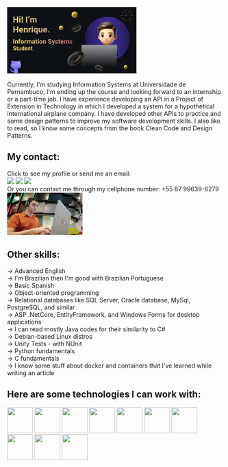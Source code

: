
  <img src="Screenshot from 2024-07-10 14-00-48.png" alt="banner that says Hi, I'm Henrique - Information Systems Student alongside a cartoon illustration of Henrique" width="60%" />


Currently, I'm studying Information Systems at Universidade de Pernambuco, I'm ending up the course and looking forward to an internship or a part-time job.
I have experience developing an API in a Project of Extension in Technology in which I developed a system for a hypothetical international airplane company. 
I have developed other APIs to practice and some design patterns to improve my software development skills. 
I also like to read, so I know some concepts from the book Clean Code and Design Patterns.

## My contact:
<div>
  Click to see my profile or send me an email:<br>
  <a href="https://www.instagram.com/medeiros_henrique101/" target="_blank"><img loading="lazy" src="https://img.shields.io/badge/-Instagram-%23E4405F?style=for-the-badge&logo=instagram&logoColor=white" target="_blank"></a>
  <a href = "mailto:henrique.c.r.medeiros@gmail.com"><img loading="lazy" src="https://img.shields.io/badge/Gmail-D14836?style=for-the-badge&logo=gmail&logoColor=white" target="_blank"></a>
  <a href="https://www.linkedin.com/in/medeiroshenrique/" target="_blank"><img loading="lazy" src="https://img.shields.io/badge/-LinkedIn-%230077B5?style=for-the-badge&logo=linkedin&logoColor=white" target="_blank"></a>   
</div>

<div>
  Or you can contact me through my cellphone number: +55 87 99639-6279<br>
</div>
  
  <img src="typing_on_Laptop.gif.gif" alt="banner that says Hi, I'm Henrique - Information Systems Student alongside a cartoon illustration of Henrique" width="35%" />

## Other skills:
<div>
-> Advanced English<br>
-> I'm Brazilian then I'm good with Brazilian Portuguese<br>
-> Basic Spanish<br>
-> Object-oriented programming<br>
-> Relational databases like SQL Server, Oracle database, MySql, PostgreSQL, and similar<br>
-> ASP .NetCore, EntityFramework, and Windows Forms for desktop applications<br>
-> I can read mostly Java codes for their similarity to C#<br>
-> Debian-based Linux distros<br>
-> Unity Tests - with NUnit<br>
-> Python fundamentals<br>
-> C fundamentals<br>
-> I know some stuff about docker and containers that I've learned while writing an article<br>
</div>


## Here are some technologies I can work with:
<div style="display: inline-block">
  <img src="https://cdn.jsdelivr.net/gh/devicons/devicon@latest/icons/csharp/csharp-original.svg" width="60" height="60" />
  <img src="https://cdn.jsdelivr.net/gh/devicons/devicon@latest/icons/dotnetcore/dotnetcore-original.svg" width="60" height="60" />
  <img src="https://cdn.jsdelivr.net/gh/devicons/devicon@latest/icons/dot-net/dot-net-original-wordmark.svg" width="60" height="60" />
  <img loading="lazy" src="https://cdn.jsdelivr.net/gh/devicons/devicon/icons/git/git-original.svg" width="60" height="60" />
  <img src="https://cdn.jsdelivr.net/gh/devicons/devicon@latest/icons/bash/bash-original.svg" width="60" height="60" />
  <img src="https://cdn.jsdelivr.net/gh/devicons/devicon@latest/icons/linux/linux-original.svg" width="60" height="60" />
  <img src="https://cdn.jsdelivr.net/gh/devicons/devicon@latest/icons/microsoftsqlserver/microsoftsqlserver-original-wordmark.svg" width="60" height="60" />
  <img src="https://cdn.jsdelivr.net/gh/devicons/devicon@latest/icons/postman/postman-original.svg" width="60" height="60" />
  <img src="https://cdn.jsdelivr.net/gh/devicons/devicon@latest/icons/python/python-original-wordmark.svg" width="60" height="60" />
  <img src="https://cdn.jsdelivr.net/gh/devicons/devicon@latest/icons/java/java-original-wordmark.svg"  width="60" height="60" />

</div>

  
          
</div></br>
